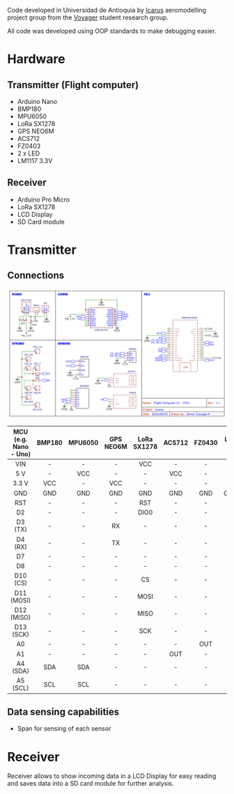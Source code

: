 Code developed in Universidad de Antioquia by [Icarus](https://astra-ae.co/icarus/) aeromodelling project group from the [Voyager](https://astra-ae.co/voyager/) student research group.

All code was developed using OOP standards to make debugging easier.



# Hardware
## Transmitter (Flight computer)
- Arduino Nano
- BMP180
- MPU6050
- LoRa SX1278
- GPS NEO6M
- ACS712
- FZ0403
- 2 x LED
- LM1117 3.3V

## Receiver
- Arduino Pro Micro
- LoRa SX1278
- LCD Display
- SD Card module



# Transmitter
## Connections
![PCB Schematic]([Schematic]-FC01.png)

| **MCU (e.g. Nano - Uno)** | **BMP180** | **MPU6050** | **GPS NEO6M** | **LoRa SX1278** | **ACS712** | **FZ0430** | **LED L** | **LED R** | **LM1117** |
|:---:|:---:|:---:|:---:|:---:|:---:|:---:|:---:|:---:|:---:|
| VIN | - | - | - | VCC | - | - | - | - | VOUT |
| 5 V | - | VCC | - | - | VCC | - | - | - | - |
| 3.3 V | VCC | - | VCC | - | - | - | - | - | - |
| GND | GND | GND | GND | GND | GND | GND | GND | GND | GND |
| RST | - | - | - | RST | - | - | - | - | - |
| D2 | - | - | - | DIO0 | - | - | - | - | - |
| D3 (TX) | - | - | RX | - | - | - | - | - | - |
| D4 (RX) | - | - | TX | - | - | - | - | - | - |
| D7 | - | - | - | - | - | - | + | - | - |
| D8 | - | - | - | - | - | - | - | + | - |
| D10 (CS) | - | - | - | CS | - | - | - | - | - |
| D11 (MOSI) | - | - | - | MOSI | - | - | - | - | - |
| D12 (MISO) | - | - | - | MISO | - | - | - | - | - |
| D13 (SCK) | - | - | - | SCK | - | - | - | - | - |
| A0 | - | - | - | - | - | OUT | - | - | - |
| A1 | - | - | - | - | OUT | - | - | - | - |
| A4 (SDA) | SDA | SDA | - | - | - | - | - | - | - |
| A5 (SCL) | SCL | SCL | - | - | - | - | - | - | - |


## Data sensing capabilities
- Span for sensing of each sensor



# Receiver
Receiver allows to show incoming data in a LCD Display for easy reading and saves data into a SD card module for further analysis.